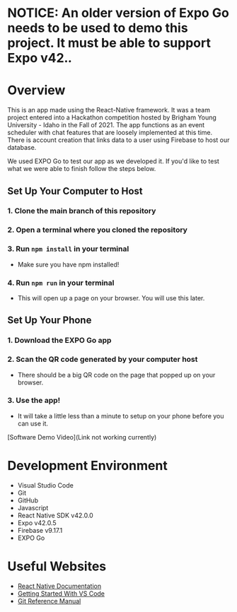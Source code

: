 # NOTICE: An older version of Expo Go needs to be used to demo this project. It must be able to support Expo v42.*.*

# Overview


This is an app made using the React-Native framework. It was a team project entered into a Hackathon competition hosted by Brigham Young University - Idaho in the Fall of 2021. The app functions as an event scheduler with chat features that are loosely implemented at this time. There is account creation that links data to a user using Firebase to host our database.

We used EXPO Go to test our app as we developed it. If you'd like to test what we were able to finish follow the steps below.

## Set Up Your Computer to Host

### 1. Clone the main branch of this repository
### 2. Open a terminal where you cloned the repository
### 3. Run `npm install` in your terminal
  * Make sure you have npm installed!
### 4. Run `npm run` in your terminal
  * This will open up a page on your browser. You will use this later.

## Set Up Your Phone

### 1. Download the EXPO Go app
### 2. Scan the QR code generated by your computer host
  * There should be a big QR code on the page that popped up on your browser.
### 3. Use the app!
  * It will take a little less than a minute to setup on your phone before you can use it.

[Software Demo Video](Link not working currently)

# Development Environment

* Visual Studio Code
* Git
* GitHub
* Javascript
* React Native SDK v42.0.0
* Expo v42.0.5
* Firebase v9.17.1 
* EXPO Go 

# Useful Websites

* [React Native Documentation](https://reactnative.dev/docs/getting-started)
* [Getting Started With VS Code](https://code.visualstudio.com/docs)
* [Git Reference Manual](https://git-scm.com/docs)
